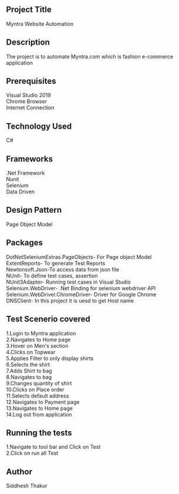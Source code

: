 ## Project Title

Myntra Website Automation


## Description

The project is to automate Myntra.com which is fashion e-commerce application

## Prerequisites

Visual Studio 2019  
Chrome Browser  
Internet Connection

## Technology Used

C#

## Frameworks

.Net Framework  
Nunit  
Selenium  
Data Driven  

## Design Pattern

Page Object Model

## Packages

DotNetSeleniumExtras.PageObjects- For Page object Model  
ExtentReports- To generate Test Reports  
Newtonsoft.Json-To access data from json file  
NUnit- To define test cases, assertion  
NUnit3Adapter- Running test cases in Visual Studio  
Selenium.WebDriver- .Net Binding for selenium webdriver API  
Selenium.WebDriver.ChromeDriver- Driver for Google Chrome  
DNSClient- In this project it is uesd to get Host name

## Test Scenerio covered

1.Login to Myntra application  
2.Navigates to Home page  
3.Hover on Men's section  
4.Clicks on Topwear  
5.Applies Filter to only display shirts  
6.Selects the shirt  
7.Adds Shirt to bag  
8.Navigates to bag  
9.Changes quantity of shirt  
10.Clicks on Place order  
11.Selects default address  
12.Navigates to Payment page  
13.Navigates to Home page  
14.Log out from application  

## Running the tests

1.Navigate to tool bar and Click on Test  
2.Click on run all Test

## Author

Siddhesh Thakur

